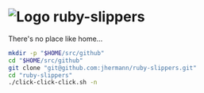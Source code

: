 # ![Logo](https://raw.github.com/jhermann/ruby-slippers/master/doc/_static/ruby-slippers-logo.png) ruby-slippers

There's no place like home…

```sh
mkdir -p "$HOME/src/github"
cd "$HOME/src/github"
git clone "git@github.com:jhermann/ruby-slippers.git"
cd "ruby-slippers"
./click-click-click.sh -n
```
